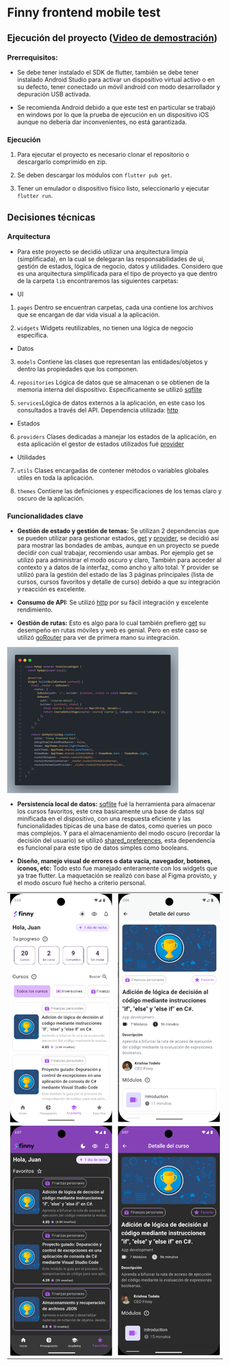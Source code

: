 # Finny frontend mobile test

## Ejecución del proyecto ([Video de demostración](https://drive.google.com/file/d/1H1iFFLVU88-f-7eTVQ0-PQckw8CsyKmi/view?usp=sharing))

### Prerrequisitos:

- Se debe tener instalado el SDK de flutter, también se debe tener instalado Android Studio para activar un dispositivo virtual activo o en su defecto, tener conectado un móvil android con modo desarrollador y depuración USB activada. 

- Se recomienda Android debido a que este test en particular se trabajó en windows por lo que la prueba de ejecución en un dispositivo iOS aunque no debería dar inconvenientes, no está garantizada.

### Ejecución

1. Para ejecutar el proyecto es necesario clonar el repositorio o descargarlo comprimido en zip.

2. Se deben descargar los módulos con `flutter pub get`.

3. Tener un emulador o dispositivo físico listo, seleccionarlo y ejecutar `flutter run`.

## Decisiones técnicas

### Arquitectura

- Para este proyecto se decidió utilizar una arquitectura limpia (simplificada), en la cual se delegaran las responsabilidades de ui, gestión de estados, lógica de negocio, datos y utilidades. Considero que es una arquitectura simplificada para el tipo de proyecto ya que dentro de la carpeta `lib` encontraremos las siguientes carpetas:

- UI

 1.  `pages` Dentro se encuentran carpetas, cada una contiene los archivos que se encargan de dar vida visual a la aplicación.
 
 2. `widgets` Widgets reutilizables, no tienen una lógica de negocio específica. 

- Datos
 
 3. `models` Contiene las clases que representan las entidades/objetos y dentro las propiedades que los componen.

 4. `repositories` Lógica de datos que se almacenan o se obtienen de la memoria interna del dispositivo. Específicamente se utilizó [sqflite](https://pub.dev/packages/sqflite)

 5. `services`Lógica de datos externos a la aplicación, en este caso los consultados a través del API. Dependencia utilizada: [http](https://pub.dev/packages/http)

- Estados

 6.  `providers` Clases dedicadas a manejar los estados de la aplicación, en esta aplicación el gestor de estados utilizados fué [provider](https://pub.dev/packages/provider)

 - Utilidades
 7.   `utils` Clases encargadas de contener métodos o variables globales utiles en toda la aplicación.

 8. `themes` Contiene las definiciones y especificaciones de los temas claro y oscuro de la aplicación.

 ### Funcionalidades clave

 - **Gestión de estado y gestión de temas:** Se utilizan 2 dependencias que se pueden utilizar para gestionar estados, [get](https://pub.dev/packages/get) y [provider](https://pub.dev/packages/provider), se decidió así para mostrar las bondades de ambas, aunque en un proyecto se puede decidir con cual trabajar, recomiendo usar ambas. Por ejemplo get se utilizó para administrar el modo oscuro y claro, También para acceder al contexto y a datos de la interfaz, como ancho y alto total. Y provider se utilizó para la gestión del estado de las 3 páginas principales (lista de cursos, cursos favoritos y detalle de curso) debido a que su integración y reacción es excelente.

 - **Consumo de API:** Se utilizó [http](https://pub.dev/packages/http) por su fácil integración y excelente rendimiento.



 - **Gestión de rutas:** Esto es algo para lo cual también prefiero [get](https://pub.dev/packages/get) su desempeño en rutas móviles y web es genial. Pero en este caso se utilizó [goRouter](https://pub.dev/packages/go_router) para ver de primera mano su integración.

<img src="readme_images/main.png" alt="Main" width="400"/>

 - **Persistencia local de datos:** [sqflite](https://pub.dev/packages/sqflite) fué la herramienta para almacenar los cursos favoritos, este crea basicamente una base de datos sql minificada en el dispositivo, con una respuesta eficiente y las funcionalidades típicas de una base de datos, como queries un poco mas complejos. Y para el almacenamiento del modo oscuro (recordar la decisión del usuario) se utilizó [shared_preferences](https://pub.dev/packages/shared_preferences), esta dependencia es funcional para este tipo de datos simples como booleans.

- **Diseño, manejo visual de errores o data vacía, navegador, botones, íconos, etc:** Todo esto fue manejado enteramente con los widgets que ya trae flutter. La maquetación se realizó con base al Figma provisto, y el modo oscuro fué hecho a criterio personal.

<table>
  <tr>
    <td><img src="readme_images/white1.png" alt="White 1" width="250"/></td>
    <td><img src="readme_images/white2.png" alt="White 3" width="250"/></td>
  </tr>
  <tr>
    <td><img src="readme_images/dark1.png" alt="Dark 1" width="250"/></td>
    <td><img src="readme_images/dark2.png" alt="Dark 2" width="250"/></td>
  </tr>
</table>


